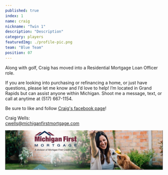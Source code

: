 ```yaml
---
published: true
index: 1
name: craig
nickname: "Twin 1"
description: "Description"
category: players
featuredImg: ./profile-pic.png
team: "Blue Team"
position: 07
---
```


Along with golf, Craig has moved into a Residential Mortgage Loan Officer role.

If you are looking into purchasing or refinancing a home, or just have questions, please let me know and I’d love to help! I’m located in Grand Rapids but can assist anyone within Michigan. Shoot me a message, text, or call at anytime at (517) 667-1154.

Be sure to like and follow <a href="https://www.facebook.com/CraigWellsMLO/">Craig's facebook page</a>!

<p>
Craig Wells: <br/>
<a href="mailto:cwells@michiganfirstmortgage.com">cwells@michiganfirstmortgage.com</a>
</p>


![Michigan First Mortgage](./michigan-first.jpeg)

